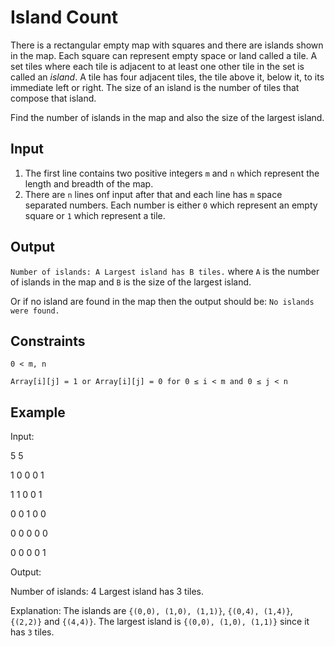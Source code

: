 # Island Count

There is a rectangular empty map with squares and there are islands shown in the map. Each square can represent empty space or land called a tile. A set tiles where each tile is adjacent to at least one other tile in the set is called an *island*. A tile has four adjacent tiles, the tile above it, below it, to its immediate left or right. The size of an island is the number of tiles that compose that island.

Find the number of islands in the map and also the size of the largest island.

## Input
1. The first line contains two positive integers `m` and `n` which represent the length and breadth of the map.
2. There are `n` lines onf input after that and each line has `m` space separated numbers. Each number is either `0` which represent an empty square or `1` which represent a tile.

## Output
`
Number of islands: A
Largest island has B tiles.
`
where `A` is the number of islands in the map and `B` is the size of the largest island.

Or if no island are found in the map then the output should be:
`
No islands were found.
`

## Constraints
`0 < m, n`

`Array[i][j] = 1 or Array[i][j] = 0 for 0 ≤ i < m and 0 ≤ j < n`

## Example
Input:

5 5

1 0 0 0 1

1 1 0 0 1

0 0 1 0 0

0 0 0 0 0

0 0 0 0 1

Output:

Number of islands: 4
Largest island has 3 tiles.

Explanation:
The islands are `{(0,0), (1,0), (1,1)}`, `{(0,4), (1,4)}`, `{(2,2)}` and `{(4,4)}`.
The largest island is `{(0,0), (1,0), (1,1)}` since it has `3` tiles.